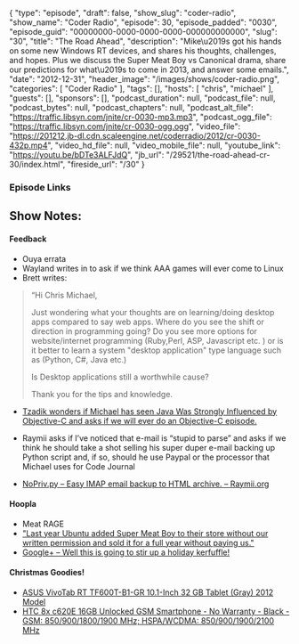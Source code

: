 {
  "type": "episode",
  "draft": false,
  "show_slug": "coder-radio",
  "show_name": "Coder Radio",
  "episode": 30,
  "episode_padded": "0030",
  "episode_guid": "00000000-0000-0000-0000-000000000000",
  "slug": "30",
  "title": "The Road Ahead",
  "description": "Mike\u2019s got his hands on some new Windows RT devices, and shares his thoughts, challenges, and hopes. Plus we discuss the Super Meat Boy vs Canonical drama, share our predictions for what\u2019s to come in 2013, and answer some emails.",
  "date": "2012-12-31",
  "header_image": "/images/shows/coder-radio.png",
  "categories": [
    "Coder Radio"
  ],
  "tags": [],
  "hosts": [
    "chris",
    "michael"
  ],
  "guests": [],
  "sponsors": [],
  "podcast_duration": null,
  "podcast_file": null,
  "podcast_bytes": null,
  "podcast_chapters": null,
  "podcast_alt_file": "https://traffic.libsyn.com/jnite/cr-0030-mp3.mp3",
  "podcast_ogg_file": "https://traffic.libsyn.com/jnite/cr-0030-ogg.ogg",
  "video_file": "https://201212.jb-dl.cdn.scaleengine.net/coderradio/2012/cr-0030-432p.mp4",
  "video_hd_file": null,
  "video_mobile_file": null,
  "youtube_link": "https://youtu.be/bDTe3ALFJdQ",
  "jb_url": "/29521/the-road-ahead-cr-30/index.html",
  "fireside_url": "/30"
}


### Episode Links

## Show Notes:

#### Feedback

  * Ouya errata 
  * Wayland writes in to ask if we think AAA games will ever come to Linux
  * Brett writes: 

> “Hi Chris Michael,
>
> Just wondering what your thoughts are on learning/doing desktop apps
> compared to say web apps. Where do you see the shift or direction in
> programming going? Do you see more options for website/internet programming
> (Ruby,Perl, ASP, Javascript etc. ) or is it better to learn a system
> "desktop application" type language such as (Python, C#, Java etc.)
>
> Is Desktop applications still a worthwhile cause?
>
> Thank you for the tips and knowledge.

  * [Tzadik wonders if Michael has seen Java Was Strongly Influenced by Objective-C and asks if we will ever do an Objective-C episode.](http://cs.gmu.edu/_sean/stuff/java-objc.html/index.html)

  * Raymii asks if I’ve noticed that e-mail is “stupid to parse” and asks if we think he should take a shot selling his super duper e-mail backing up Python script and, if so, should he use Paypal or the processor that Michael uses for Code Journal

  * [NoPriv.py – Easy IMAP email backup to HTML archive. – Raymii.org](https://raymii.org/s/software/Nopriv.pyd13a.html?utm_source=LASReddit\\%22)

#### Hoopla

  * Meat RAGE
  * ["Last year Ubuntu added Super Meat Boy to their store without our written permission and sold it for a full year without paying us."](http://www.reddit.com/r/Ubuntu/comments/15av2w/last_year_ubuntu_added_super_meat_boy_to_their/index.html)
  * [Google+ – Well this is going to stir up a holiday kerfuffle!](https://plus.google.com/108668411027851722546/posts/3746NppjDew/index.html)

#### Christmas Goodies!

  * [ASUS VivoTab RT TF600T-B1-GR 10.1-Inch 32 GB Tablet (Gray) 2012 Model](https://www.amazon.com/dp/B009F1INL8?SubscriptionId=0RGQ32M03RDWT5YF2K82&tag=thelinactsho-20&linkCode=xm2&camp=2025&creative=165953&creativeASIN=B009F1INL8)
  * [HTC 8x c620E 16GB Unlocked GSM Smartphone - No Warranty - Black - GSM: 850/900/1800/1900 MHz; HSPA/WCDMA: 850/900/1900/2100 MHz](https://www.amazon.com/dp/B009ESF2L6?SubscriptionId=0RGQ32M03RDWT5YF2K82&tag=thelinactsho-20&linkCode=xm2&camp=2025&creative=165953&creativeASIN=B009ESF2L6)



